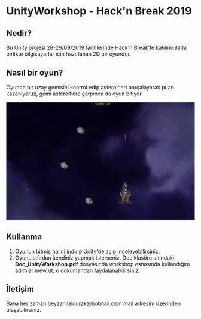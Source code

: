 # UnityWorkshop - Hack'n Break 2019

## Nedir?
Bu Unity projesi 28-29/09/2019 tarihlerinde Hack'n Break'te katılımcılarla birlikte bilgisayarlar için hazırlanan 2D bir oyundur. 

## Nasıl bir oyun?
Oyunda bir uzay gemisini kontrol edip asteroitleri parçalayarak puan kazanıyoruz, gemi asteroitlere çarpınca da oyun bitiyor. 

![](Doc/SpaceGamePlay.png)

## Kullanma
1. Oyunun bitmiş halini indirip Unity'de açıp inceleyebilirsiniz.
2. Oyunu sıfırdan kendiniz yapmak isterseniz. Doc klasörü altındaki **Doc_UnityWorkshop.pdf** dosyasında workshop esnasında kullandığım adımlar mevcut, o dokümandan faydalanabilirsiniz. 

## İletişim
Bana her zaman beyzahilaldurak@hotmail.com mail adresim üzerinden ulaşabilirsiniz.
